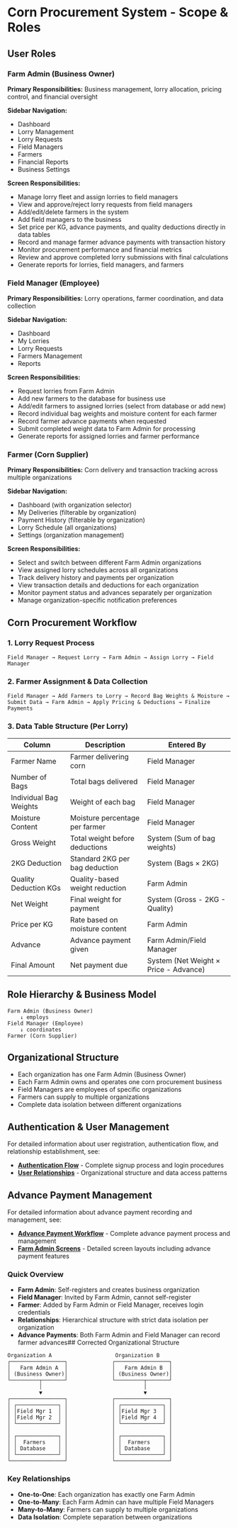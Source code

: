 # Corn Procurement System - Scope & Roles

## User Roles

### Farm Admin (Business Owner)
**Primary Responsibilities:** Business management, lorry allocation, pricing control, and financial oversight

**Sidebar Navigation:**
- Dashboard
- Lorry Management
- Lorry Requests
- Field Managers
- Farmers
- Financial Reports
- Business Settings

**Screen Responsibilities:**
- Manage lorry fleet and assign lorries to field managers
- View and approve/reject lorry requests from field managers
- Add/edit/delete farmers in the system
- Add field managers to the business
- Set price per KG, advance payments, and quality deductions directly in data tables
- Record and manage farmer advance payments with transaction history
- Monitor procurement performance and financial metrics
- Review and approve completed lorry submissions with final calculations
- Generate reports for lorries, field managers, and farmers

### Field Manager (Employee)
**Primary Responsibilities:** Lorry operations, farmer coordination, and data collection

**Sidebar Navigation:**
- Dashboard
- My Lorries
- Lorry Requests
- Farmers Management
- Reports

**Screen Responsibilities:**
- Request lorries from Farm Admin
- Add new farmers to the database for business use
- Add/edit farmers to assigned lorries (select from database or add new)
- Record individual bag weights and moisture content for each farmer
- Record farmer advance payments when requested
- Submit completed weight data to Farm Admin for processing
- Generate reports for assigned lorries and farmer performance

### Farmer (Corn Supplier)
**Primary Responsibilities:** Corn delivery and transaction tracking across multiple organizations

**Sidebar Navigation:**
- Dashboard (with organization selector)
- My Deliveries (filterable by organization)
- Payment History (filterable by organization)
- Lorry Schedule (all organizations)
- Settings (organization management)

**Screen Responsibilities:**
- Select and switch between different Farm Admin organizations
- View assigned lorry schedules across all organizations
- Track delivery history and payments per organization
- View transaction details and deductions for each organization
- Monitor payment status and advances separately per organization
- Manage organization-specific notification preferences

## Corn Procurement Workflow

### 1. Lorry Request Process
```
Field Manager → Request Lorry → Farm Admin → Assign Lorry → Field Manager
```

### 2. Farmer Assignment & Data Collection
```
Field Manager → Add Farmers to Lorry → Record Bag Weights & Moisture → Submit Data → Farm Admin → Apply Pricing & Deductions → Finalize Payments
```

### 3. Data Table Structure (Per Lorry)
| Column | Description | Entered By |
|--------|-------------|------------|
| Farmer Name | Farmer delivering corn | Field Manager |
| Number of Bags | Total bags delivered | Field Manager |
| Individual Bag Weights | Weight of each bag | Field Manager |
| Moisture Content | Moisture percentage per farmer | Field Manager |
| Gross Weight | Total weight before deductions | System (Sum of bag weights) |
| 2KG Deduction | Standard 2KG per bag deduction | System (Bags × 2KG) |
| Quality Deduction KGs | Quality-based weight reduction | Farm Admin |
| Net Weight | Final weight for payment | System (Gross - 2KG - Quality) |
| Price per KG | Rate based on moisture content | Farm Admin |
| Advance | Advance payment given | Farm Admin/Field Manager |
| Final Amount | Net payment due | System (Net Weight × Price - Advance) |

## Role Hierarchy & Business Model
```
Farm Admin (Business Owner)
    ↓ employs
Field Manager (Employee)
    ↓ coordinates
Farmer (Corn Supplier)
```

## Organizational Structure
- Each organization has one Farm Admin (Business Owner)
- Each Farm Admin owns and operates one corn procurement business
- Field Managers are employees of specific organizations
- Farmers can supply to multiple organizations
- Complete data isolation between different organizations

## Authentication & User Management
For detailed information about user registration, authentication flow, and relationship establishment, see:
- **[Authentication Flow](auth-flow.md)** - Complete signup process and login procedures
- **[User Relationships](user-relationships.md)** - Organizational structure and data access patterns

## Advance Payment Management
For detailed information about advance payment recording and management, see:
- **[Advance Payment Workflow](advance-payment-workflow.md)** - Complete advance payment process and management
- **[Farm Admin Screens](farm-admin-screens.md)** - Detailed screen layouts including advance payment features

### Quick Overview
- **Farm Admin**: Self-registers and creates business organization
- **Field Manager**: Invited by Farm Admin, cannot self-register
- **Farmer**: Added by Farm Admin or Field Manager, receives login credentials
- **Relationships**: Hierarchical structure with strict data isolation per organization
- **Advance Payments**: Both Farm Admin and Field Manager can record farmer advances##
 Corrected Organizational Structure
```
Organization A                    Organization B
┌─────────────────┐              ┌─────────────────┐
│   Farm Admin A  │              │   Farm Admin B  │
│ (Business Owner)│              │ (Business Owner)│
└─────────┬───────┘              └─────────┬───────┘
          │                                │
          ▼                                ▼
┌─────────────────┐              ┌─────────────────┐
│ ┌─────────────┐ │              │ ┌─────────────┐ │
│ │Field Mgr 1  │ │              │ │Field Mgr 3  │ │
│ │Field Mgr 2  │ │              │ │Field Mgr 4  │ │
│ └─────────────┘ │              │ └─────────────┘ │
│                 │              │                 │
│ ┌─────────────┐ │              │ ┌─────────────┐ │
│ │  Farmers    │ │              │ │  Farmers    │ │
│ │ Database    │ │              │ │ Database    │ │
│ └─────────────┘ │              │ └─────────────┘ │
└─────────────────┘              └─────────────────┘
```

### Key Relationships
- **One-to-One**: Each organization has exactly one Farm Admin
- **One-to-Many**: Each Farm Admin can have multiple Field Managers
- **Many-to-Many**: Farmers can supply to multiple organizations
- **Data Isolation**: Complete separation between organizations
